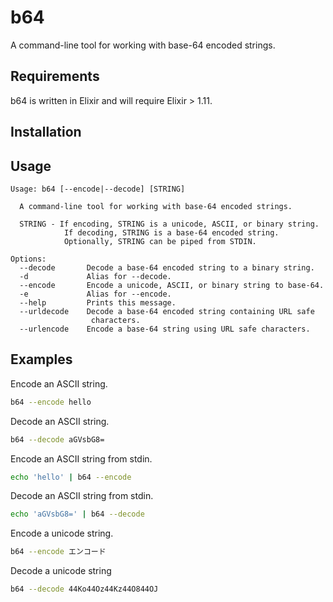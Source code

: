 # b64

A command-line tool for working with base-64 encoded strings.

## Requirements

b64 is written in Elixir and will require Elixir > 1.11.

## Installation

## Usage

```
Usage: b64 [--encode|--decode] [STRING]

  A command-line tool for working with base-64 encoded strings.

  STRING - If encoding, STRING is a unicode, ASCII, or binary string.
            If decoding, STRING is a base-64 encoded string.
            Optionally, STRING can be piped from STDIN.

Options:
  --decode       Decode a base-64 encoded string to a binary string.
  -d             Alias for --decode.
  --encode       Encode a unicode, ASCII, or binary string to base-64.
  -e             Alias for --encode.
  --help         Prints this message.
  --urldecode    Decode a base-64 encoded string containing URL safe 
                  characters.
  --urlencode    Encode a base-64 string using URL safe characters.
```

## Examples

Encode an ASCII string.

```bash
b64 --encode hello
```

Decode an ASCII string.

```bash
b64 --decode aGVsbG8=
```

Encode an ASCII string from stdin.

```bash
echo 'hello' | b64 --encode
```

Decode an ASCII string from stdin.

```bash
echo 'aGVsbG8=' | b64 --decode
```

Encode a unicode string.

```bash
b64 --encode エンコード
```

Decode a unicode string

```bash
b64 --decode 44Ko44Oz44Kz44O844OJ
```
